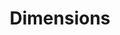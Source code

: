 ---
layout: default
bigquery: https://console.cloud.google.com/bigquery?p=covid-19-dimensions-ai&page=table&d=data&t=publications
contributors: Digital Science, https://www.digital-science.com/
cost: Free for personal, non-commercial use.
description: Dimensions contains more than 100 million publications, ranging from
  articles published in scholarly journals, books and book chapters, to preprints
  and conference proceedings. All publications are contextualized with linked data
  sets, funding, publications, patents, clinical trials, and policy documents. You
  can also view associated categories, funders, institutions, and researcher profiles.
documentation: https://docs.dimensions.ai/bigquery/index.html
last_edit: 04/09/2022, 08:02:15
location: https://www.dimensions.ai/products/free/
maintained_by: Digital Science, https://www.digital-science.com/
schema_fields:
- authors
- foa_number
- repository_url
- linkout
- relationships
- issue
- aliases
- current_assignee
- publication_ids
- end_date
- interventions
- expiration_year
- repository_name
- wikipedia_url
- publication_year
- supporting_grant_ids
- original_assignee_orgs
- active_years
- proceedings_title
- id
- funding_currency
- embargo_date
- established
- type
- granted_date
- original_title
- associated_publication_arxiv_id
- journal
- source_id
- email_address
- book_series_title
- category_hrcs_rac
- arxiv_id
- external_ids
- category_hrcs_hc
- category_sdg
- associated_grant_ids
- assignee_countries
- pmid
- title
- funding_aud
- funding_chf
- granted_year
- original_assignee_countries
- citations_count
- links
- end_year
- research_org_city_names
- date_inserted
- original_assignee
- publication_date
- investigators
- open_access_categories
- metrics
- funding_amount
- date_print
- registry
- funding_cad
- altmetrics
- open_access_categories_v2
- funding_cny
- status
- created_date
- associated_publication_id
- funder_countries
- legal_events
- address
- book_title
- clinical_trial_ids
- original_abstract
- name
- language
- category_uoa
- start_year
- funding_usd
- citations
- researcher_ids
- categories
- category_bra
- application_number
- funder_org
- priority_year
- expiration_date
- research_org_cities
- date_imported_gbq
- parent_id
- organisation_details
- category_icrp_ct
- patent_ids
- pmcid
- gender
- funder_org_cities
- funder_org_state_codes
- filing_year
- filing_status
- kind
- conditions
- concepts
- abstract
- category_for
- journal_lists
- category_icrp_cso
- subtitles
- associated_publication_doi
- isbn
- types
- ipcr
- editors
- start_date
- inventor_names
- doi
- date_normal
- priority_date
- license
- family_id
- pages
- acronyms
- funder_org_countries
- mesh_terms
- jurisdiction
- publisher
- funder_org_acronyms
- funding_details
- research_org_state_names
- current_assignee_countries
- acronym
- grant_number
- assignee_orgs
- date_modified
- legal_status
- cited_by_ids
- date
- research_orgs
- category_rcdc
- mesh_headings
- funder_orgs
- funding_gbp
- funding_jpy
- resulting_publication_doi
- citation_string
- brief_title
- associated_publication_pmid
- phase
- description
- acknowledgements
- cpc
- date_online
- conference
- family_count
- eisbn
- research_org_state_codes
- funding_nzd
- family_members_ids
- year
- current_assignee_orgs
- filing_date
- repository_id
- labels
- research_org_country_names
- category_hra
- funding_eur
- resulting_publication_ids
- research_org_countries
- reference_ids
- volume
shortname: dimensions
tags:
- scholarly literature
- patents
- funding
- clinical trials
- academic profiles
terms_of_use: 'Use of both the Dimensions COVID-19 dataset and full Dimensions dataset
  are subject to the Dimensions Terms of use: https://www.dimensions.ai/policies-terms-legal '
title: Dimensions
uuid: dcff88bd-fe6b-4fdb-8159-809bf9d7bc1c
---